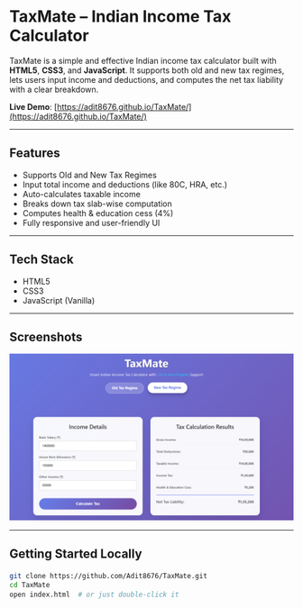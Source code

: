 # TaxMate – Indian Income Tax Calculator

TaxMate is a simple and effective Indian income tax calculator built with **HTML5**, **CSS3**, and **JavaScript**. It supports both old and new tax regimes, lets users input income and deductions, and computes the net tax liability with a clear breakdown.

**Live Demo**: [https://adit8676.github.io/TaxMate/](https://adit8676.github.io/TaxMate/)

---

## Features

- Supports Old and New Tax Regimes  
- Input total income and deductions (like 80C, HRA, etc.)  
- Auto-calculates taxable income  
- Breaks down tax slab-wise computation  
- Computes health & education cess (4%)  
- Fully responsive and user-friendly UI

---

## Tech Stack

- HTML5  
- CSS3  
- JavaScript (Vanilla)

---

## Screenshots

![App Screenshot](https://github.com/Adit8676/TaxMate/blob/main/assests/TaxMate-UI.png?raw=true)

---

## Getting Started Locally

```bash
git clone https://github.com/Adit8676/TaxMate.git
cd TaxMate
open index.html  # or just double-click it
